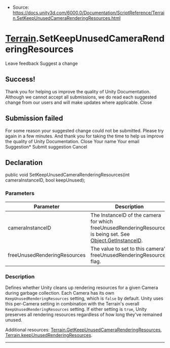 * Source: https://docs.unity3d.com/6000.0/Documentation/ScriptReference/Terrain.SetKeepUnusedCameraRenderingResources.html

#  [Terrain](https://docs.unity3d.com/6000.0/Documentation/ScriptReference/Terrain.html).SetKeepUnusedCameraRenderingResources
Leave feedback
Suggest a change
## Success!
Thank you for helping us improve the quality of Unity Documentation. Although we cannot accept all submissions, we do read each suggested change from our users and will make updates where applicable.
Close
## Submission failed
For some reason your suggested change could not be submitted. Please <a>try again</a> in a few minutes. And thank you for taking the time to help us improve the quality of Unity Documentation.
Close
Your name Your email Suggestion* Submit suggestion
Cancel
## Declaration
public void SetKeepUnusedCameraRenderingResources(int cameraInstanceID, bool keepUnused); 
### Parameters
Parameter | Description  
---|---  
cameraInstanceID | The InstanceID of the camera for which freeUnusedRenderingResources is being set. See [Object.GetInstanceID](https://docs.unity3d.com/6000.0/Documentation/ScriptReference/Object.GetInstanceID.html).  
freeUnusedRenderingResources | The value to set to this camera's freeUnusedRenderingResources flag.  
### Description
Defines whether Unity cleans up rendering resources for a given Camera during garbage collection.
Each Camera has its own `KeepUnusedRenderingResources` setting, which is `false` by default. Unity uses this per-Camera setting in combination with the Terrain's overall `KeepUnusedRenderingResources` setting. If either setting is `true`, Unity preserves all rendering resources regardless of how long they've remained unused.  
  
Additional resources: [Terrain.GetKeepUnusedCameraRenderingResources](https://docs.unity3d.com/6000.0/Documentation/ScriptReference/Terrain.GetKeepUnusedCameraRenderingResources.html), [Terrain.keepUnusedRenderingResources](https://docs.unity3d.com/6000.0/Documentation/ScriptReference/Terrain-keepUnusedRenderingResources.html).
* * *
